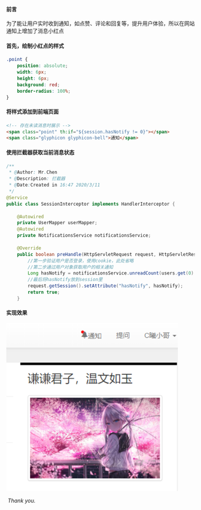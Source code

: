 #### 前言

​		为了能让用户实时收到通知，如点赞、评论和回复等，提升用户体验，所以在网站通知上增加了消息小红点



#### 首先，绘制小红点的样式

```css
.point {
    position: absolute;
    width: 6px;
    height: 6px;
    background: red;
    border-radius: 100%;
}
```



#### 将样式添加到前端页面

```html
<!-- 存在未读消息时展示 -->
<span class="point" th:if="${session.hasNotify != 0}"></span>
<span class="glyphicon glyphicon-bell">通知</span>
```



#### 使用拦截器获取当前消息状态

```java
/**
 * @Author: Mr.Chen
 * @Description: 拦截器
 * @Date:Created in 16:47 2020/3/11
 */
@Service
public class SessionInterceptor implements HandlerInterceptor {

    @Autowired
    private UserMapper userMapper;
    @Autowired
    private NotificationsService notificationsService;

    @Override
    public boolean preHandle(HttpServletRequest request, HttpServletResponse response, Object handler) throws Exception {
        //第一步验证用户是否登录，使用cookie，此处省略
        //第二步通过用户对象获取用户的相关通知
        Long hasNotify = notificationsService.unreadCount(users.get(0).getAccountId(), NotificationsTypeEnum.All_NOTIFY);
        //最后将hasNotify放到session里
        request.getSession().setAttribute("hasNotify", hasNotify);
        return true;
    }
```



#### 实现效果

<img src="/images/redpoint.PNG" style="zoom:130%;" />



​	*Thank you.*

